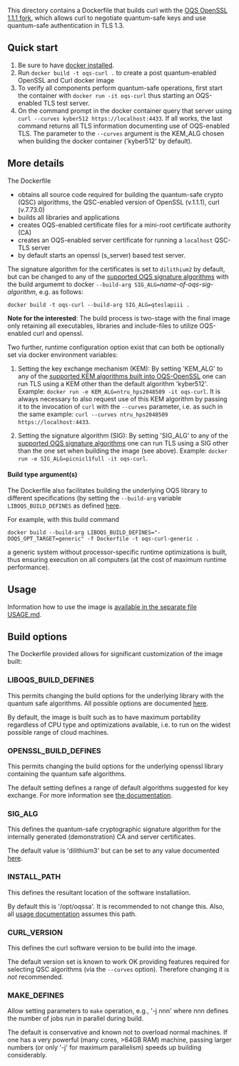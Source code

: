 This directory contains a Dockerfile that builds curl with the [OQS OpenSSL 1.1.1 fork](https://github.com/open-quantum-safe/openssl), which allows curl to negotiate quantum-safe keys and use quantum-safe authentication in TLS 1.3.

## Quick start

1) Be sure to have [docker installed](https://docs.docker.com/install).
2) Run `docker build -t oqs-curl .` to create a post quantum-enabled OpenSSL and Curl docker image
3) To verify all components perform quantum-safe operations, first start the container with `docker run -it oqs-curl` thus starting an OQS-enabled TLS test server.
4) On the command prompt in the docker container query that server using `curl --curves kyber512 https://localhost:4433`. If all works, the last command returns all TLS information documenting use of OQS-enabled TLS. The parameter to the `--curves` argument is the KEM_ALG chosen when building the docker container ('kyber512' by default).


## More details

The Dockerfile 
- obtains all source code required for building the quantum-safe crypto (QSC) algorithms, the QSC-enabled version of OpenSSL (v.1.1.1), curl (v.7.73.0) 
- builds all libraries and applications
- creates OQS-enabled certificate files for a mini-root certificate authority (CA) 
- creates an OQS-enabled server certificate for running a `localhost` QSC-TLS server
- by default starts an openssl (s_server) based test server.

The signature algorithm for the certificates is set to `dilithium2` by default, but can be changed to any of the [supported OQS signature algorithms](https://github.com/open-quantum-safe/openssl#authentication) with the build argumemt to docker `--build-arg SIG_ALG=`*name-of-oqs-sig-algorithm*, e.g. as follows:
```
docker build -t oqs-curl --build-arg SIG_ALG=qteslapiii .
```

**Note for the interested**: The build process is two-stage with the final image only retaining all executables, libraries and include-files to utilize OQS-enabled curl and openssl.

Two further, runtime configuration option exist that can both be optionally set via docker environment variables:

1) Setting the key exchange mechanism (KEM): By setting 'KEM_ALG'
to any of the [supported KEM algorithms built into OQS-OpenSSL](https://github.com/open-quantum-safe/openssl#key-exchange) one can run TLS using a KEM other than the default algorithm 'kyber512'. Example: `docker run -e KEM_ALG=ntru_hps2048509 -it oqs-curl`. It is always necessary to also request use of this KEM algorithm by passing it to the invocation of `curl` with the `--curves` parameter, i.e. as such in the same example: `curl --curves ntru_hps2048509 https://localhost:4433`.

2) Setting the signature algorithm (SIG): By setting 'SIG_ALG' to any of the [supported OQS signature algorithms](https://github.com/open-quantum-safe/openssl#authentication) one can run TLS using a SIG other than the one set when building the image (see above). Example: `docker run -e SIG_ALG=picnicl1full -it oqs-curl`.

#### Build type argument(s)

The Dockerfile also facilitates building the underlying OQS library to different specifications (by setting the `--build-arg` variable `LIBOQS_BUILD_DEFINES` as defined [here](https://github.com/open-quantum-safe/liboqs/wiki/Customizing-liboqs).

For example, with this build command
```
docker build --build-arg LIBOQS_BUILD_DEFINES="-DOQS_OPT_TARGET=generic" -f Dockerfile -t oqs-curl-generic .
``` 
a generic system without processor-specific runtime optimizations is built, thus ensuring execution on all computers (at the cost of maximum runtime performance).

## Usage

Information how to use the image is [available in the separate file USAGE.md](USAGE.md).

## Build options

The Dockerfile provided allows for significant customization of the image built:

### LIBOQS_BUILD_DEFINES

This permits changing the build options for the underlying library with the quantum safe algorithms. All possible options are documented [here](https://github.com/open-quantum-safe/liboqs/wiki/Customizing-liboqs).

By default, the image is built such as to have maximum portability regardless of CPU type and optimizations available, i.e. to run on the widest possible range of cloud machines.

### OPENSSL_BUILD_DEFINES

This permits changing the build options for the underlying openssl library containing the quantum safe algorithms. 

The default setting defines a range of default algorithms suggested for key exchange. For more information see [the documentation](https://github.com/open-quantum-safe/openssl#default-algorithms-announced).

### SIG_ALG

This defines the quantum-safe cryptographic signature algorithm for the internally generated (demonstration) CA and server certificates.

The default value is 'dilithium3' but can be set to any value documented [here](https://github.com/open-quantum-safe/openssl#authentication).


### INSTALL_PATH

This defines the resultant location of the software installatiion.

By default this is '/opt/oqssa'. It is recommended to not change this. Also, all [usage documentation](USAGE.md) assumes this path.

### CURL_VERSION

This defines the curl software version to be build into the image.

The default version set is known to work OK providing features required for selecting QSC algorithms (via the `--curves` option). Therefore changing it is *not* recommended.

### MAKE_DEFINES

Allow setting parameters to `make` operation, e.g., '-j nnn' where nnn defines the number of jobs run in parallel during build.

The default is conservative and known not to overload normal machines. If one has a very powerful (many cores, >64GB RAM) machine, passing larger numbers (or only '-j' for maximum parallelism) speeds up building considerably.

